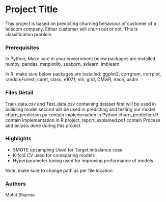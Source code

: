 # Project Title
This project is based on predicting churning behaviour of customer of a telecom company.
Either customer will churn out or not. This is classification problem

### Prerequisites
In Python, Make sure in your enviornment below packages are installed.
numpy, pandas, matplotlib, seaborn, sklearn, imblearn

In R, make sure below packages are installed:
ggplot2, corrgram, corrplot, randomForest, caret, class, e1071, mlr, grid, DMwR, irace, usdm

### Files Detail
Train_data.csv and Test_data.csv containing dataset first will be used in builiding model second will be used in predicting and testing our model
churn_prediction.py contain implemenation in Python
churn_prediction.R contain implementation in R
project_report_explained.pdf contain Process and anlysis done during this project

### Highlights
* SMOTE upsampling Used for Target imbalance case
* K-fold CV used for comaparing models
* Hyperparameter tuning used for improving preformance of models

Note: make sure to change path as per file location

### Authors
Mohit Sharma

